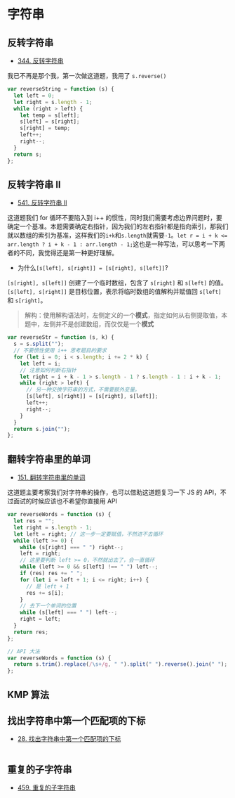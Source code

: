 # 字符串

## 反转字符串

- [344. 反转字符串](https://leetcode.cn/problems/reverse-string/)

我已不再是那个我，第一次做这道题，我用了 `s.reverse()`

```js
var reverseString = function (s) {
  let left = 0;
  let right = s.length - 1;
  while (right > left) {
    let temp = s[left];
    s[left] = s[right];
    s[right] = temp;
    left++;
    right--;
  }
  return s;
};
```

## 反转字符串 II

- [541. 反转字符串 II](https://leetcode.cn/problems/reverse-string-ii/description/)

这道题我们 for 循环不要陷入到 i++ 的惯性，同时我们需要考虑边界问题时，要确定一个基准。本题需要确定右指针，因为我们的左右指针都是指向索引，那我们就以数组的索引为基准，这样我们的`i+k`和`s.length`就需要`-1`。`let r = i + k <= arr.length ? i + k - 1 : arr.length - 1;`这也是一种写法，可以思考一下两者的不同，我觉得还是第一种更好理解。

- 为什么`[s[left], s[right]] = [s[right], s[left]]`?

`[s[right], s[left]]` 创建了一个临时数组，包含了 `s[right]` 和 `s[left]` 的值。`[s[left], s[right]]` 是目标位置，表示将临时数组的值解构并赋值回 `s[left]` 和 `s[right]`。

> 解构：使用解构语法时，左侧定义的一个**模式**，指定如何从右侧提取值，本题中，左侧并不是创建数组，而仅仅是一个**模式**

```js
var reverseStr = function (s, k) {
  s = s.split("");
  // 不要惯性使用 i++ 思考题目的要求
  for (let i = 0; i < s.length; i += 2 * k) {
    let left = i;
    // 注意如何判断右指针
    let right = i + k - 1 > s.length - 1 ? s.length - 1 : i + k - 1;
    while (right > left) {
      // 另一种交换字符串的方式，不需要额外变量。
      [s[left], s[right]] = [s[right], s[left]];
      left++;
      right--;
    }
  }
  return s.join("");
};
```

## 翻转字符串里的单词

- [151. 翻转字符串里的单词](https://leetcode.cn/problems/reverse-words-in-a-string/description/)

这道题主要考察我们对字符串的操作，也可以借助这道题复习一下 JS 的 API，不过面试的时候应该也不希望你直接用 API

```js
var reverseWords = function (s) {
  let res = "";
  let right = s.length - 1;
  let left = right; // 这一步一定要赋值，不然进不去循环
  while (left >= 0) {
    while (s[right] === " ") right--;
    left = right;
    // 这里要判断 left >= 0，不然就出去了，会一直循环
    while (left >= 0 && s[left] !== " ") left--;
    if (res) res += " ";
    for (let i = left + 1; i <= right; i++) {
      // 是 left + 1
      res += s[i];
    }
    // 去下一个单词的位置
    while (s[left] === " ") left--;
    right = left;
  }
  return res;
};
```

```js
// API 大法
var reverseWords = function (s) {
  return s.trim().replace(/\s+/g, " ").split(" ").reverse().join(" ");
};
```

## KMP 算法

## 找出字符串中第一个匹配项的下标

- [28. 找出字符串中第一个匹配项的下标](https://leetcode.cn/problems/find-the-index-of-the-first-occurrence-in-a-string/description/)

```js

```

## 重复的子字符串

- [459. 重复的子字符串](https://leetcode.cn/problems/repeated-substring-pattern/description/)

```js

```
